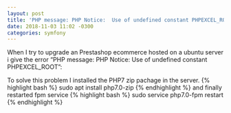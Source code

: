 ```yaml
---
layout: post
title: 'PHP message: PHP Notice:  Use of undefined constant PHPEXCEL_ROOT'
date: 2018-11-03 11:02 -0300
categories: symfony
---
```


When I try to upgrade an Prestashop ecommerce hosted on a ubuntu server i give the error “PHP message: PHP Notice:  Use of undefined constant PHPEXCEL_ROOT”:

To solve this problem I installed the PHP7 zip pachage in the server.
{% highlight bash %}
sudo apt install php7.0-zip
{% endhighlight %}
and finally restarted fpm  service
{% highlight bash %}
sudo service php7.0-fpm restart
{% endhighlight %}
